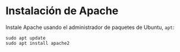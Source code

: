 # Instalación de Apache

Instale Apache usando el administrador de paquetes de Ubuntu, `apt`:

```
sudo apt update
sudo apt install apache2
```
